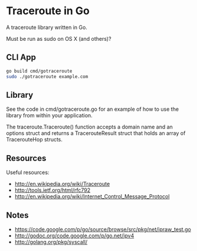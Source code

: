 # Traceroute in Go

A traceroute library written in Go.

Must be run as sudo on OS X (and others)?

## CLI App

```sh
go build cmd/gotraceroute
sudo ./gotraceroute example.com
```

## Library

See the code in cmd/gotraceroute.go for an example of how to use the library from within your application.

The traceroute.Traceroute() function accepts a domain name and an options struct and returns a TracerouteResult struct that holds an array of TracerouteHop structs.

## Resources

Useful resources:

* http://en.wikipedia.org/wiki/Traceroute
* http://tools.ietf.org/html/rfc792
* http://en.wikipedia.org/wiki/Internet_Control_Message_Protocol

## Notes

* https://code.google.com/p/go/source/browse/src/pkg/net/ipraw_test.go
* http://godoc.org/code.google.com/p/go.net/ipv4
* http://golang.org/pkg/syscall/

